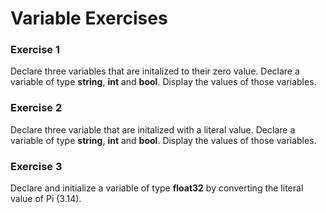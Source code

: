 Variable Exercises
==========

### Exercise 1
Declare three variables that are initalized to their zero value. Declare a variable of type __string__, __int__ and __bool__. Display the values of those variables.

### Exercise 2
Declare three variable that are initalized with a literal value. Declare a variable of type __string__, __int__ and __bool__. Display the values of those variables.

### Exercise 3
Declare and initialize a variable of type __float32__ by converting the literal value of Pi (3.14).